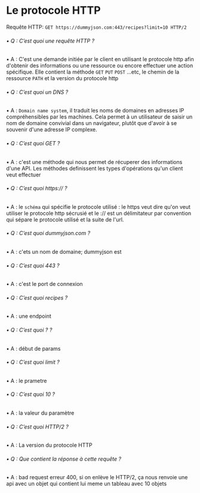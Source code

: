 # Le protocole HTTP

Requête HTTP: `GET https://dummyjson.com:443/recipes?limit=10 HTTP/2`

###### • Q : C’est quoi une requête HTTP ?
• A : C'est une demande initiée par le client en utilisant le protocole http afin d'obtenir des informations ou une ressource ou encore effectuer une action spécifique. Elle contient la méthode `GET` `PUT` `POST` ...etc, le chemin de la ressource `PATH` et la version du protocole http
###### • Q : C’est quoi un DNS ?
• A : `Domain name system`, il traduit les noms de domaines en adresses IP compréhensibles par les machines. Cela permet à un utilisateur de saisir un nom de domaine convivial dans un navigateur, plutôt que d'avoir à se souvenir d'une adresse IP complexe.
###### • Q : C’est quoi GET ?
• A : c'est une méthode qui nous permet de récuperer des informations d'une API. Les méthodes definissent les types d'opérations qu'un client veut effectuer 
###### • Q : C’est quoi https:// ?
• A : le `schéma` qui spécifie le protocole utilisé : le https veut dire qu'on veut utiliser le protocole http sécrusié et le :// est un délimitateur par convention qui sépare le protocole utilisé et la suite de l'url.
###### • Q : C’est quoi dummyjson.com ?
• A : c'ets un nom de domaine; dummyjson est 
###### • Q : C’est quoi 443 ?
• A : c'est le port de connexion 
###### • Q : C’est quoi recipes ?
• A : une endpoint
###### • Q : C’est quoi ? ?
• A : début de params
###### • Q : C’est quoi limit ?
• A : le prametre
###### • Q : C’est quoi 10 ?
• A : la valeur du paramètre
###### • Q : C’est quoi HTTP/2 ?
• A : La version du protocole HTTP
###### • Q : Que contient la réponse à cette requête ?
• A : bad request erreur 400, si on enlève le HTTP/2, ça nous renvoie une api avec un objet qui contient lui meme un tableau avec 10 objets

